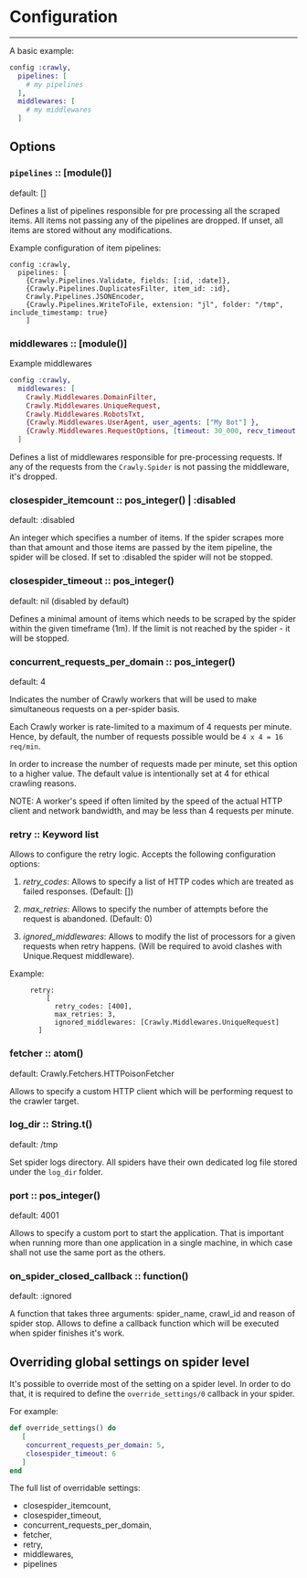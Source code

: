 # Configuration

---

A basic example:

```elixir
config :crawly,
  pipelines: [
    # my pipelines
  ],
  middlewares: [
    # my middlewares
  ]
```

## Options

### `pipelines` :: [module()]

default: []

Defines a list of pipelines responsible for pre processing all the scraped items. All items not passing any of the pipelines are dropped. If unset, all items are stored without any modifications.

Example configuration of item pipelines:

```
config :crawly,
  pipelines: [
    {Crawly.Pipelines.Validate, fields: [:id, :date]},
    {Crawly.Pipelines.DuplicatesFilter, item_id: :id},
    Crawly.Pipelines.JSONEncoder,
    {Crawly.Pipelines.WriteToFile, extension: "jl", folder: "/tmp", include_timestamp: true}
    ]
```

### middlewares :: [module()]

Example middlewares
```elixir
config :crawly,
  middlewares: [
    Crawly.Middlewares.DomainFilter,
    Crawly.Middlewares.UniqueRequest,
    Crawly.Middlewares.RobotsTxt,
    {Crawly.Middlewares.UserAgent, user_agents: ["My Bot"] },
    {Crawly.Middlewares.RequestOptions, [timeout: 30_000, recv_timeout: 15000]}
  ]
```

Defines a list of middlewares responsible for pre-processing requests. If any of the requests from the `Crawly.Spider` is not passing the middleware, it's dropped.

### closespider_itemcount :: pos_integer() | :disabled

default: :disabled

An integer which specifies a number of items. If the spider scrapes more than that amount and those items are passed by the item pipeline, the spider will be closed. If set to :disabled the spider will not be stopped.

### closespider_timeout :: pos_integer()

default: nil (disabled by default)

Defines a minimal amount of items which needs to be scraped by the spider within the given timeframe (1m). If the limit is not reached by the spider - it will be stopped.


### concurrent_requests_per_domain :: pos_integer()

default: 4

Indicates the number of Crawly workers that will be used to make simultaneous requests on a per-spider basis.

Each Crawly worker is rate-limited to a maximum of 4 requests per minute. Hence, by default, the number of requests possible would be `4 x 4 = 16 req/min`.

In order to increase the number of requests made per minute, set this option to a higher value. The default value is intentionally set at 4 for ethical crawling reasons.

NOTE: A worker's speed if often limited by the speed of the actual HTTP client and network bandwidth, and may be less than 4 requests per minute.

### retry :: Keyword list

Allows to configure the retry logic. Accepts the following configuration options:
1) *retry_codes*: Allows to specify a list of HTTP codes which are treated as
   failed responses. (Default: [])

2) *max_retries*: Allows to specify the number of attempts before the request is
   abandoned. (Default: 0)

3) *ignored_middlewares*: Allows to modify the list of processors for a given 
   requests when retry happens. (Will be required to avoid clashes with 
   Unique.Request middleware).
   
Example:
   ```
        retry:
            [
              retry_codes: [400],
              max_retries: 3,
              ignored_middlewares: [Crawly.Middlewares.UniqueRequest]
          ]

   ```

### fetcher :: atom()

default: Crawly.Fetchers.HTTPoisonFetcher

Allows to specify a custom HTTP client which will be performing request to the crawler target.

### log_dir :: String.t()

default: /tmp

Set spider logs directory. All spiders have their own dedicated log file 
stored under the `log_dir` folder.

### port :: pos_integer()

default: 4001

Allows to specify a custom port to start the application. That is important when running more than one application in a single machine, in which case shall not use the same port as the others.

### on_spider_closed_callback :: function()
default: :ignored

A function that takes three arguments: spider_name, crawl_id and reason of spider stop.
Allows to define a callback function which will be executed when spider finishes
it's work.

## Overriding global settings on spider level

It's possible to override most of the setting on a spider level. In order to do that,
it is required to define the `override_settings/0` callback in your spider.

For example:
```elixir
def override_settings() do
   [
    concurrent_requests_per_domain: 5,
    closespider_timeout: 6
   ]
end
```

The full list of overridable settings:
  - closespider_itemcount,
  - closespider_timeout,
  - concurrent_requests_per_domain,
  - fetcher,
  - retry,
  - middlewares,
  - pipelines
